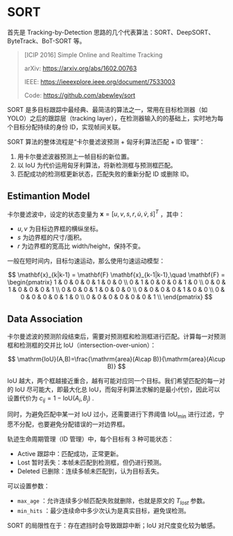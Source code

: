 # SORT

首先是 Tracking-by-Detection 思路的几个代表算法：SORT、DeepSORT、ByteTrack、BoT-SORT 等。

> [ICIP 2016] Simple Online and Realtime Tracking
>
> arXiv: <https://arxiv.org/abs/1602.00763>
>
> IEEE: <https://ieeexplore.ieee.org/document/7533003>
>
> Code: <https://github.com/abewley/sort>

SORT 是多目标跟踪中最经典、最简洁的算法之一，常用在目标检测器（如 YOLO）之后的跟踪层（tracking layer），在检测器输入的的基础上，实时地为每个目标分配持续的身份 ID，实现帧间关联。

SORT 算法的整体流程是“卡尔曼滤波预测 + 匈牙利算法匹配 + ID 管理”：

1. 用卡尔曼滤波器预测上一帧目标的新位置。
2. 以 IoU 为代价运用匈牙利算法，将新检测框与预测框匹配。
3. 匹配成功的检测框更新状态，匹配失败的重新分配 ID 或删除 ID。

## Estimantion Model

卡尔曼滤波中，设定的状态变量为 $\mathbf{x}=[u,v,s,r,\dot{u},\dot{v},\dot{s}]^T$ ，其中：

- $u,v$ 为目标边界框的横纵坐标。
- $s$ 为边界框的尺寸/面积。
- $r$ 为边界框的宽高比 width/height，保持不变。

一般在短时间内，目标匀速运动，那么使用匀速运动模型：

$$
\mathbf{x}_{k|k-1} = \mathbf{F} \mathbf{x}_{k-1|k-1},\quad \mathbf{F} = \begin{pmatrix}
1 & 0 & 0 & 0 & 1 & 0 & 0 \\
0 & 1 & 0 & 0 & 0 & 1 & 0 \\
0 & 0 & 1 & 0 & 0 & 0 & 1 \\
0 & 0 & 0 & 1 & 0 & 0 & 0 \\
0 & 0 & 0 & 0 & 1 & 0 & 0 \\
0 & 0 & 0 & 0 & 0 & 1 & 0 \\
0 & 0 & 0 & 0 & 0 & 0 & 1 \\
\end{pmatrix}
$$

## Data Association

卡尔曼滤波的预测阶段结束后，需要对预测框和检测框进行匹配。计算每一对预测框和检测框的交并比 IoU（intersection-over-union）：

$$
\mathrm{IoU}(A,B)=\frac{\mathrm{area}(A\cap B)}{\mathrm{area}(A\cup B)}
$$

IoU 越大，两个框越接近重合，越有可能对应同一个目标。我们希望匹配的每一对的 IoU 尽可能大，即最大化总 IoU，而匈牙利算法求解的是最小代价，因此可以设置代价为 $c_{ij}=1-\mathrm{IoU}(A_i,B_j)$ .

同时，为避免匹配中某一对 IoU 过小，还需要进行下界阈值 $\mathrm{IoU}_{\min}$ 进行过滤，宁愿不分配，也要避免分配错误的一对边界框。

轨迹生命周期管理（ID 管理）中，每个目标有 3 种可能状态：

- Active 跟踪中：匹配成功，正常更新。
- Lost 暂时丢失：本帧未匹配到检测框，但仍进行预测。
- Deleted 已删除：连续多帧未匹配到，认为目标丢失。

可以设置参数：

- `max_age` ：允许连续多少帧匹配失败就删除，也就是原文的 $T_{lost}$ 参数。
- `min_hits` ：最少连续命中多少次认为是真实目标，避免误检测。

SORT 的局限性在于：存在遮挡时会导致跟踪中断；IoU 对尺度变化较为敏感。
